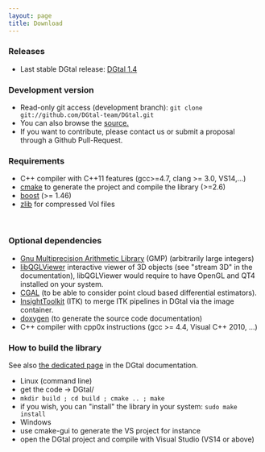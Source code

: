 ```yaml
---
layout: page
title: Download
---
```

### Releases

* Last stable DGtal release: [DGtal 1.4][2]

### Development version

* Read-only git access (development branch): ```git clone git://github.com/DGtal-team/DGtal.git```
* You can also browse the [source.][3]
* If you want to contribute, please contact us or submit a proposal through a Github Pull-Request.

### Requirements

* C++ compiler with C++11 features (gcc&gt;=4.7, clang &gt;= 3.0, VS14,...)
* [cmake][4] to generate the project and compile the library (&gt;=2.6)
* [boost][5] (&gt;= 1.46)
* [zlib][13] for compressed Vol files

&nbsp;

### Optional dependencies

* [Gnu Multiprecision Arithmetic Library][6] (GMP) (arbitrarily large integers)
* [libQGLViewer][7] interactive viewer of 3D objects (see "stream 3D" in the documentation), libQGLViewer would require to have OpenGL and QT4 installed on your system.
* [CGAL][8] (to be able to consider point cloud based differential estimators).
* [InsightToolkit][9] (ITK) to merge ITK pipelines in DGtal via the image container.
* [doxygen][11] (to generate the source code documentation)
* C++ compiler with cpp0x instructions (gcc &gt;= 4.4, Visual C++ 2010, ...)

### How to build the library
See also [ the dedicated page][12] in the DGtal documentation.

* Linux (command line)
* get the code -&gt; DGtal/
* ```mkdir build ; cd build ; cmake .. ; make```
* if you wish, you can "install" the library in your system: ```sudo make install```
* Windows
* use cmake-gui to generate the VS project for instance
* open the DGtal project and compile with Visual Studio (VS14 or above)

[1]: https://github.com/DGtal-team/DGtal/releases
[2]: https://github.com/DGtal-team/DGtal/releases
[3]: https://github.com/DGtal-team/DGtal
[4]: http://www.cmake.org
[5]: http://www.boost.org
[6]: http://gmplib.org/
[7]: http://www.libqglviewer.com/
[8]: http://cgal.org/
[9]: http://www.itk.org/
[11]: http://www.stack.nl/~dimitri/doxygen/
[12]: http://dgtal.org/doc/stable/moduleBuildDGtal.html
[13]: http://zlib.net
